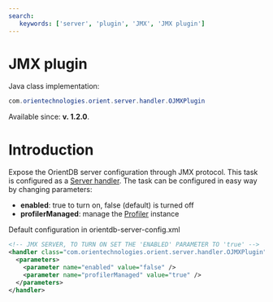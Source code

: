 ```yaml
---
search:
   keywords: ['server', 'plugin', 'JMX', 'JMX plugin']
---
```


# JMX plugin

Java class implementation:
```java
com.orientechnologies.orient.server.handler.OJMXPlugin
```
Available since: **v. 1.2.0**.

# Introduction

Expose the OrientDB server configuration through JMX protocol. This task is configured as a [Server handler](../DB-Server.md#handlers). The task can be configured in easy way by changing parameters:
- **enabled**: true to turn on, false (default) is turned off
- **profilerManaged**: manage the [Profiler](../Profiler.md) instance

Default configuration in orientdb-server-config.xml

```xml
<!-- JMX SERVER, TO TURN ON SET THE 'ENABLED' PARAMETER TO 'true' -->
<handler class="com.orientechnologies.orient.server.handler.OJMXPlugin">
  <parameters>
    <parameter name="enabled" value="false" />
    <parameter name="profilerManaged" value="true" />
  </parameters>
</handler>
```
